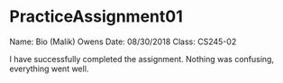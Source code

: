 # PracticeAssignment01
Name: Bio (Malik) Owens
Date: 08/30/2018
Class: CS245-02

I have successfully completed the assignment. Nothing was confusing, everything went well.
